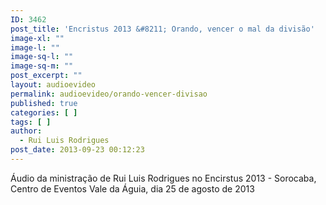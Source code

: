 ```yaml
---
ID: 3462
post_title: 'Encristus 2013 &#8211; Orando, vencer o mal da divisão'
image-xl: ""
image-l: ""
image-sq-l: ""
image-sq-m: ""
post_excerpt: ""
layout: audioevideo
permalink: audioevideo/orando-vencer-divisao
published: true
categories: [ ]
tags: [ ]
author:
  - Rui Luis Rodrigues
post_date: 2013-09-23 00:12:23
---
```

Áudio da ministração de Rui Luis Rodrigues no Encirstus 2013 - Sorocaba, Centro de Eventos Vale da Águia, dia 25 de agosto de 2013